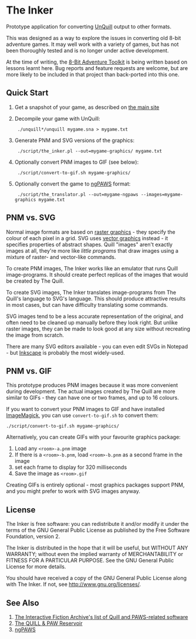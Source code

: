 The Inker
=========

Prototype application for converting [UnQuill](http://www.seasip.info/Unix/UnQuill/) output to other formats.

This was designed as a way to explore the issues in converting old 8-bit adventure games.  It may well work with a variety of games, but has not been thoroughly tested and is no longer under active development.

At the time of writing, the [8-Bit Adventure Toolkit](https://github.com/8bat/8bat) is being written based on lessons learnt here.  Bug reports and feature requests are welcome, but are more likely to be included in that project than back-ported into this one.


Quick Start
-----------

1. Get a snapshot of your game, as described on [the main site](https://8bat.github.io/)

2. Decompile your game with UnQuill:

        ./unquill*/unquill mygame.sna > mygame.txt

3. Generate PNM and SVG versions of the graphics:

        ./script/the_inker.pl --out=mygame-graphics/ mygame.txt

4. Optionally convert PNM images to GIF (see below):

        ./script/convert-to-gif.sh mygame-graphics/

5. Optionally convert the game to [ngPAWS](http://www.ngpaws.com/) format:

        ./script/the_translator.pl --out=mygame-ngpaws --images=mygame-graphics mygame.txt


PNM vs. SVG
-----------

Normal image formats are based on [raster graphics](https://en.wikipedia.org/wiki/Raster_graphics) - they specify the colour of each pixel in a grid.  SVG uses [vector graphics](https://en.wikipedia.org/wiki/Vector_graphics) instead - it specifies properties of abstract shapes.  Quill "images" aren't exactly images at all, they're more like *little programs* that draw images using a mixture of raster- and vector-like commands.

To create PNM images, The Inker works like an emulator that runs Quill image-programs.  It should create perfect replicas of the images that would be created by The Quill.

To create SVG images, The Inker translates image-programs from The Quill's language to SVG's language.  This should produce attractive results in most cases, but can have difficulty translating some commands.

SVG images tend to be a less accurate representation of the original, and often need to be cleaned up manually before they look right.  But unlike raster images, they can be made to look good at any size without recreating the image from scratch.

There are many SVG editors available - you can even edit SVGs in Notepad - but [Inkscape](https://inkscape.org/) is probably the most widely-used.


PNM vs. GIF
-----------

This prototype produces PNM images because it was more convenient during development.  The actual images created by The Quill are more similar to GIFs - they can have one or two frames, and up to 16 colours.

If you want to convert your PNM images to GIF and have installed [ImageMagick](imagemagick.org), you can use `convert-to-gif.sh` to convert them:

    ./script/convert-to-gif.sh mygame-graphics/

Alternatively, you can create GIFs with your favourite graphics package:

1. Load any `<room>-a.pnm` image
2. If there is a `<room>-b.pnm`, load `<room>-b.pnm` as a second frame in the image
3. set each frame to display for 320 milliseconds
4. Save the image as `<room>.gif`

Creating GIFs is entirely optional - most graphics packages support PNM, and you might prefer to work with SVG images anyway.


License
-------

The Inker is free software: you can redistribute it and/or modify
it under the terms of the GNU General Public License as published by
the Free Software Foundation, version 2.

The Inker is distributed in the hope that it will be useful,
but WITHOUT ANY WARRANTY; without even the implied warranty of
MERCHANTABILITY or FITNESS FOR A PARTICULAR PURPOSE.  See the
GNU General Public License for more details.

You should have received a copy of the GNU General Public License
along with The Inker.  If not, see <http://www.gnu.org/licenses/>.


See Also
--------

1. [The Interactive Fiction Archive's list of Quill and PAWS-related software](https://www.ifarchive.org/indexes/if-archiveXprogrammingXquill.html)
2. [The QUILL & PAW Reservoir](https://gilsoftpawreservoir.wordpress.com/)
3. [ngPAWS](https://github.com/Utodev/ngPAWS)
